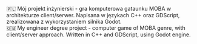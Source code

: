 🇵🇱 Mój projekt inżynierski - gra komputerowa gataunku MOBA w architekturze client/serwer. Napisana w językach C++ oraz GDScript, zrealizowana z wykorzystaniem silnika Godot.  
🇬🇧 My engineer degree project - computer game of MOBA genre, with client/server approach. Written in C++ and GDScript, using Godot engine.  
